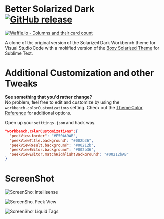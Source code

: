 # Better Solarized Dark [![GitHub release](https://img.shields.io/github/release/ginfuru/vscode-better-solarized-dark.svg)](https://github.com/ginfuru/vscode-better-solarized-dark/releases) 
[![Waffle.io - Columns and their card count](https://badge.waffle.io/ginfuru/vscode-better-solarized-dark.svg?columns=all)](https://waffle.io/ginfuru/vscode-better-solarized-dark)

A clone of the original version of the Solarized Dark Workbench theme for Visual Studio Code with a mobified version of the [Boxy Solarized Theme](https://github.com/ihodev/sublime-boxy) for Sublime Text.<br>

# Additional Customization and other Tweaks
**See something that you'd rather change?**<br>
No problem, feel free to edit and customize by using the `workbench.colorCustomizations` setting. Check out the [Theme Color Reference](https://code.visualstudio.com/docs/getstarted/theme-color-reference) for additional options.

Open up your `setttings.json` and hack way.

```json
"workbench.colorCustomizations":{
  "peekView.border": "#E50A69AB",
  "peekViewTitle.background": "#002b36",
  "peekViewResult.background": "#00212b",
  "peekViewEditor.background": "#002b36",
  "peekViewEditor.matchHighlightBackground": "#00212bAB"
}
```

# ScreenShot

![ScreenShot Intellisense](https://raw.github.com/ginfuru/vscode-better-solarized-dark/master/images/screenshotA.png)

![ScreenShot Peek View](https://raw.github.com/ginfuru/vscode-better-solarized-dark/master/images/screenshotB.png)

![ScreenShot Liquid Tags](https://raw.github.com/ginfuru/vscode-better-solarized-dark/master/images/screenshotC.png)
